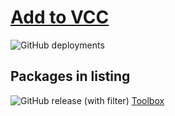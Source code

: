  # [Add to VCC](https://uslashdeleted.github.io/vcc-listing/)

![GitHub deployments](https://img.shields.io/github/actions/workflow/status/uslashdeleted/vcc-listing/build-listing.yml?label=Build%20Package%20Listing)


## Packages in listing

![GitHub release (with filter)](https://img.shields.io/github/v/release/uslashdeleted/vcc-Toolbox)
[Toolbox](https://github.com/uslashdeleted/vcc-Toolbox)

#
